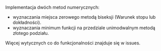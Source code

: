 Implementacja dwóch metod numerycznych:
- wyznaczania miejsca zerowego metodą biseksji (Warunek stopu lub dokładności).
- wyznaczania minimum funkcji na przedziale unimodwalnym metodą złotego podziału.

Więcej wytycznych co do funkcjonalności znajduje się w issues.
